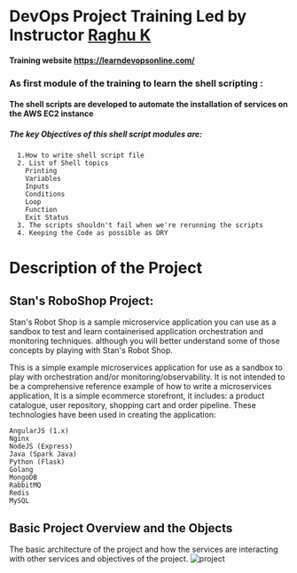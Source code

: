 # DevOps Project Training Led by Instructor [Raghu K](https://raghudevops.urbanpro.com/)
#### Training website  https://learndevopsonline.com/
### As first module of the training to learn the shell scripting : 
#### The shell scripts are developed to automate the installation of services on the AWS EC2 instance
##### The key Objectives of this shell script modules are:
      1.How to write shell script file
      2. List of Shell topics
        Printing
        Variables
        Inputs
        Conditions
        Loop
        Function
        Exit Status
      3. The scripts shouldn't fail when we're rerunning the scripts
      4. Keeping the Code as possible as DRY 
      

# Description of the Project 
## Stan's RoboShop Project:
Stan's Robot Shop is a sample microservice application you can use as a sandbox to test and learn containerised application orchestration and monitoring techniques.  although you will better understand some of those concepts by playing with Stan's Robot Shop.

This is a simple example microservices application for use as a sandbox to play with orchestration and/or monitoring/observability. It is not intended to be a comprehensive reference example of how to write a microservices application, It is a simple ecommerce storefront, it includes: a product catalogue, user repository, shopping cart and order pipeline. These technologies have been used in creating the application:

    AngularJS (1.x)
    Nginx
    NodeJS (Express)
    Java (Spark Java)
    Python (Flask)
    Golang
    MongoDB
    RabbitMQ
    Redis
    MySQL

## Basic Project Overview and the Objects
The basic architecture of the project and how the services are interacting with other services and objectives of the project.
![project](https://github.com/MohindharMukku/roboshop-shell/assets/127215223/0ad805c4-f7df-4cd5-91a1-d70ae864abb9)


